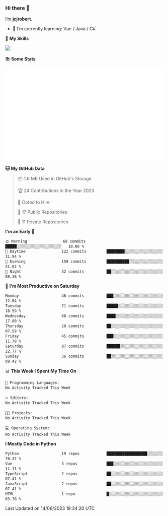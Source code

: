 ### Hi there 👋

I’m **jcjrobert**.

- 🌱 I’m currently learning: Vue / Java / C#

🌟 **My Skills**

![](https://img.shields.io/badge/-Python-3e74a2?style=flat-square&logo=Python&logoColor=fff)

📚 **Some Stats**

![](https://github.com/jcjrobert/github-stats/blob/master/generated/overview.svg)

<!--START_SECTION:waka-->
**🐱 My GitHub Data** 

> 📦 1.6 MB Used in GitHub's Storage 
 > 
> 🏆 24 Contributions in the Year 2023
 > 
> 💼 Opted to Hire
 > 
> 📜 17 Public Repositories 
 > 
> 🔑 11 Private Repositories 
 > 
**I'm an Early 🐤** 

```text
🌞 Morning                69 commits          █████░░░░░░░░░░░░░░░░░░░░   18.06 % 
🌆 Daytime                122 commits         ████████░░░░░░░░░░░░░░░░░   31.94 % 
🌃 Evening                159 commits         ██████████░░░░░░░░░░░░░░░   41.62 % 
🌙 Night                  32 commits          ██░░░░░░░░░░░░░░░░░░░░░░░   08.38 % 
```
📅 **I'm Most Productive on Saturday** 

```text
Monday                   46 commits          ███░░░░░░░░░░░░░░░░░░░░░░   12.04 % 
Tuesday                  71 commits          █████░░░░░░░░░░░░░░░░░░░░   18.59 % 
Wednesday                68 commits          ████░░░░░░░░░░░░░░░░░░░░░   17.80 % 
Thursday                 29 commits          ██░░░░░░░░░░░░░░░░░░░░░░░   07.59 % 
Friday                   45 commits          ███░░░░░░░░░░░░░░░░░░░░░░   11.78 % 
Saturday                 87 commits          ██████░░░░░░░░░░░░░░░░░░░   22.77 % 
Sunday                   36 commits          ██░░░░░░░░░░░░░░░░░░░░░░░   09.42 % 
```


📊 **This Week I Spent My Time On** 

```text
💬 Programming Languages: 
No Activity Tracked This Week

🔥 Editors: 
No Activity Tracked This Week

🐱‍💻 Projects: 
No Activity Tracked This Week

💻 Operating System: 
No Activity Tracked This Week
```

**I Mostly Code in Python** 

```text
Python                   19 repos            ██████████████████░░░░░░░   70.37 % 
Vue                      3 repos             ███░░░░░░░░░░░░░░░░░░░░░░   11.11 % 
TypeScript               2 repos             ██░░░░░░░░░░░░░░░░░░░░░░░   07.41 % 
JavaScript               2 repos             ██░░░░░░░░░░░░░░░░░░░░░░░   07.41 % 
HTML                     1 repo              █░░░░░░░░░░░░░░░░░░░░░░░░   03.70 % 
```




 Last Updated on 14/06/2023 18:34:20 UTC
<!--END_SECTION:waka-->
